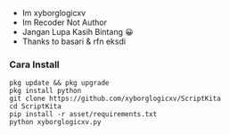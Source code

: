 - Im xyborglogicxv
- Im Recoder Not Author 
- Jangan Lupa Kasih Bintang 😀
- Thanks to basari & rfn eksdi
### Cara Install
```
pkg update && pkg upgrade
pkg install python
git clone https://github.com/xyborglogicxv/ScriptKita
cd ScriptKita
pip install -r asset/requirements.txt
python xyborglogicxv.py
